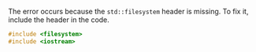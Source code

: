 The error occurs because the `std::filesystem` header is missing. To fix it, include the header in the code.

```cpp
#include <filesystem>
#include <iostream>
```
